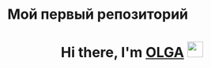 # Мой первый репозиторий
<h1 align="center">Hi there, I'm <a href="https://daniilshat.ru/" target="_blank">OLGA</a> 
<img src="https://github.com/blackcater/blackcater/raw/main/images/Hi.gif" height="32"/></h1>
